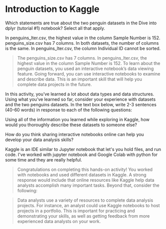 # Introduction to Kaggle

Which statements are true about the two penguin datasets in the Dive into dplyr (tutorial #1) notebook? Select all that apply.

In penguins_lter.csv, the highest value in the column Sample Number is 152.
penguins_size.csv has 7 columns.
In both datasets, the number of columns is the same.
In penguins_lter.csv, the column Individual ID cannot be sorted.

> The penguins_size.csv has 7 columns. In penguins_lter.csv, the highest value in the column Sample Number is 152. To learn about the penguin datasets, you used an interactive notebook’s data viewing feature. Going forward, you can use interactive notebooks to examine and describe data. This is an important skill that will help you complete data projects in the future.

In this activity, you’ve learned a lot about data types and data structures. Using what you’ve learned so far, consider your experience with datasets and the two penguins datasets. In the text box below, write 2-3 sentences (40-60 words) in response to each of the following questions:

Using all of the information you learned while exploring in Kaggle, how would you thoroughly describe these datasets to someone else?

How do you think sharing interactive notebooks online can help you develop your data analysis skills? 

Kaggle is an IDE similar to Jupyter notebook that let's you hold files, and run code.
I've worked with jupyter notebook and Google Colab with python for some time and they are really helpful.

> Congratulations on completing this hands-on activity! You worked with notebooks and used different datasets in Kaggle. A strong response would include that online resources like Kaggle help data analysts accomplish many important tasks. Beyond that, consider the following:

> Data analysts use a variety of resources to complete data analysis projects. For instance, an analyst could use Kaggle notebooks to host projects in a portfolio. This is important for practicing and demonstrating your skills, as well as getting feedback from more experienced data analysts on your work.



